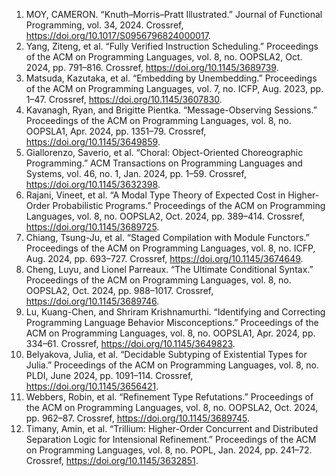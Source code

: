 1. MOY, CAMERON. “Knuth–Morris–Pratt Illustrated.” Journal of Functional Programming, vol. 34, 2024. Crossref, <a href='https://doi.org/10.1017/S0956796824000017' target='_blank'>https://doi.org/10.1017/S0956796824000017</a>.
2. Yang, Ziteng, et al. “Fully Verified Instruction Scheduling.” Proceedings of the ACM on Programming Languages, vol. 8, no. OOPSLA2, Oct. 2024, pp. 791–816. Crossref, <a href='https://doi.org/10.1145/3689739' target='_blank'>https://doi.org/10.1145/3689739</a>.
3. Matsuda, Kazutaka, et al. “Embedding by Unembedding.” Proceedings of the ACM on Programming Languages, vol. 7, no. ICFP, Aug. 2023, pp. 1–47. Crossref, <a href='https://doi.org/10.1145/3607830' target='_blank'>https://doi.org/10.1145/3607830</a>.
4. Kavanagh, Ryan, and Brigitte Pientka. “Message-Observing Sessions.” Proceedings of the ACM on Programming Languages, vol. 8, no. OOPSLA1, Apr. 2024, pp. 1351–79. Crossref, <a href='https://doi.org/10.1145/3649859' target='_blank'>https://doi.org/10.1145/3649859</a>.
5. Giallorenzo, Saverio, et al. “Choral: Object-Oriented Choreographic Programming.” ACM Transactions on Programming Languages and Systems, vol. 46, no. 1, Jan. 2024, pp. 1–59. Crossref, <a href='https://doi.org/10.1145/3632398' target='_blank'>https://doi.org/10.1145/3632398</a>.
6. Rajani, Vineet, et al. “A Modal Type Theory of Expected Cost in Higher-Order Probabilistic Programs.” Proceedings of the ACM on Programming Languages, vol. 8, no. OOPSLA2, Oct. 2024, pp. 389–414. Crossref, <a href='https://doi.org/10.1145/3689725' target='_blank'>https://doi.org/10.1145/3689725</a>.
7. Chiang, Tsung-Ju, et al. “Staged Compilation with Module Functors.” Proceedings of the ACM on Programming Languages, vol. 8, no. ICFP, Aug. 2024, pp. 693–727. Crossref, <a href='https://doi.org/10.1145/3674649' target='_blank'>https://doi.org/10.1145/3674649</a>.
8. Cheng, Luyu, and Lionel Parreaux. “The Ultimate Conditional Syntax.” Proceedings of the ACM on Programming Languages, vol. 8, no. OOPSLA2, Oct. 2024, pp. 988–1017. Crossref, <a href='https://doi.org/10.1145/3689746' target='_blank'>https://doi.org/10.1145/3689746</a>.
9. Lu, Kuang-Chen, and Shriram Krishnamurthi. “Identifying and Correcting Programming Language Behavior Misconceptions.” Proceedings of the ACM on Programming Languages, vol. 8, no. OOPSLA1, Apr. 2024, pp. 334–61. Crossref, <a href='https://doi.org/10.1145/3649823' target='_blank'>https://doi.org/10.1145/3649823</a>.
10. Belyakova, Julia, et al. “Decidable Subtyping of Existential Types for Julia.” Proceedings of the ACM on Programming Languages, vol. 8, no. PLDI, June 2024, pp. 1091–114. Crossref, <a href='https://doi.org/10.1145/3656421' target='_blank'>https://doi.org/10.1145/3656421</a>.
11. Webbers, Robin, et al. “Refinement Type Refutations.” Proceedings of the ACM on Programming Languages, vol. 8, no. OOPSLA2, Oct. 2024, pp. 962–87. Crossref, <a href='https://doi.org/10.1145/3689745' target='_blank'>https://doi.org/10.1145/3689745</a>.
12. Timany, Amin, et al. “Trillium: Higher-Order Concurrent and Distributed Separation Logic for Intensional Refinement.” Proceedings of the ACM on Programming Languages, vol. 8, no. POPL, Jan. 2024, pp. 241–72. Crossref, <a href='https://doi.org/10.1145/3632851' target='_blank'>https://doi.org/10.1145/3632851</a>.
